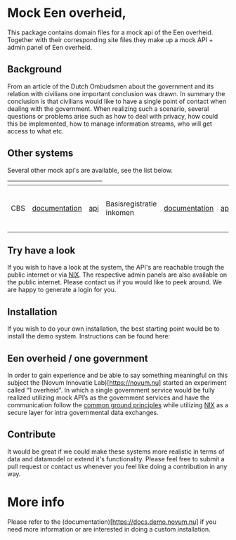 # Mock Een overheid, 
This package contains domain files for a mock api of the Een overheid. Together with their corresponding site files 
they make up a mock API  + admin panel of Een overheid.

## Background
From an article of the Dutch Ombudsmen about the government and its relation with civilians one important conclusion was 
drawn. In summary the conclusion is that civilians would like to have a single point of contact when dealing with the 
government. When realizing such a scenario, several questions or problems arise such as how to deal with privacy, how 
could this be implemented, how to manage information streams, who will get access to what etc.

## Other systems
Several other mock api's are available, see the list below.
<table>
    <thead>
        <tr>
            <th></th>
            <th></th>
            <th></th>
        </tr>
    </thead>
    <tbody>
        <tr>
<td>CBS</td>
<td><a href="https://api.cbs.demo.novum.nu">documentation</a></td>
<td><a href="https://api.cbs.demo.novum.nu">api</a>
<td>Basisregistratie inkomen</td>
<td><a href="https://api.belastingdienst.demo.novum.nu">documentation</a></td>
<td><a href="https://api.belastingdienst.demo.novum.nu">api</a>
<td>Digid</td>
<td><a href="https://api.digid.demo.novum.nu">documentation</a></td>
<td><a href="https://api.digid.demo.novum.nu">api</a>
<td>Sociale verzekeringsbank</td>
<td><a href="https://api.svb.demo.novum.nu">documentation</a></td>
<td><a href="https://api.svb.demo.novum.nu">api</a>
<td>UWV</td>
<td><a href="https://api.uwv.demo.novum.nu">documentation</a></td>
<td><a href="https://api.uwv.demo.novum.nu">api</a>
<td>Basisregistratie persoonsgegevens</td>
<td><a href="https://api.gemeente.demo.novum.nu">documentation</a></td>
<td><a href="https://api.gemeente.demo.novum.nu">api</a>
<td>Centraal justitieel incassobureau</td>
<td><a href="https://api.cjib.demo.novum.nu">documentation</a></td>
<td><a href="https://api.cjib.demo.novum.nu">api</a>
<td>Een overheid</td>
<td><a href="https://api.overheid.demo.novum.nu">documentation</a></td>
<td><a href="https://api.overheid.demo.novum.nu">api</a>
<td>Dit endpoint simuleert de burger</td>
<td><a href="https://api.burger.demo.novum.nu">documentation</a></td>
<td><a href="https://api.burger.demo.novum.nu">api</a>
<td>Justitie en veiligheid</td>
<td><a href="https://api.justitie.demo.novum.nu">documentation</a></td>
<td><a href="https://api.justitie.demo.novum.nu">api</a>
    </tbody>
    
</table>

## Try have a look
If you wish to have a look at the system, the API's are reachable trough the public internet or via 
[NlX](https://directory.demo.nlx.io/). The respective admin panels are also available on the public internet. Please 
contact us if you would like to peek around. We are happy to generate a login for you.

## Installation
If you wish to do your own installation, the best starting point would be to install the demo system. Instructions can 
be found here: 

## Een overheid / one government
In order to gain experience and be able to say something meaningful on this subject the (Novum Innovatie Lab)[https://novum.nu] started an 
experiment called “1 overheid”. In which a single government service would be fully realized utilizing mock API’s as the 
government services and have the communication follow the 
[common ground principles](https://commonground.nl/file/download/54476935/Common%20Ground%20Infographic.pdf) while 
utilizing [NlX](https://nlx.io/) as a secure layer for intra governmental data exchanges.  

## Contribute
It would be great if we could make these systems more realistic in terms of data and datamodel or extend it's 
functionality. Please feel free to submit a pull request or contact us whenever you feel like doing a contribution in 
any way.
    
# More info
Please refer to the (documentation)[https://docs.demo.novum.nu] if you need more information or are interested in doing a custom installation.
